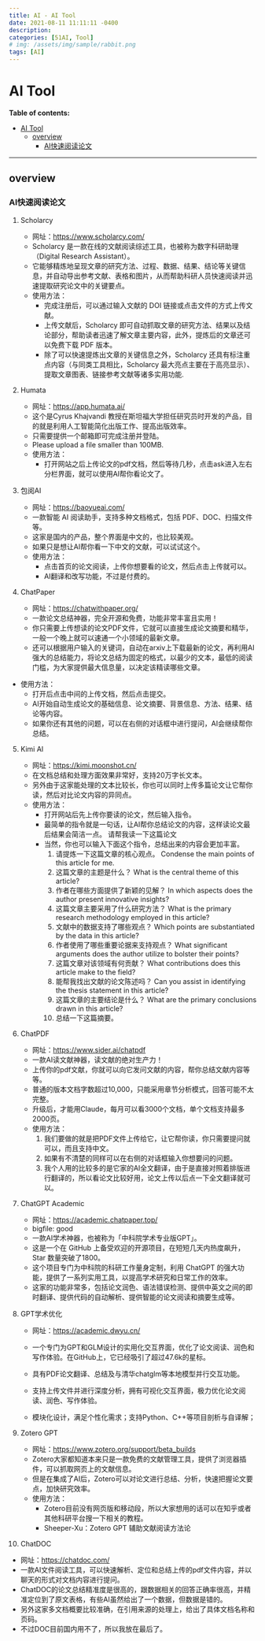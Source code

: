 ```yaml
---
title: AI - AI Tool
date: 2021-08-11 11:11:11 -0400
description:
categories: [51AI, Tool]
# img: /assets/img/sample/rabbit.png
tags: [AI]
---
```


# AI Tool

**Table of contents:**
- [AI Tool](#ai-tool)
  - [overview](#overview)
    - [AI快速阅读论文](#ai快速阅读论文)

---

## overview

### AI快速阅读论文

1. Scholarcy
   - 网址：https://www.scholarcy.com/
   - Scholarcy 是一款在线的文献阅读综述工具，也被称为数字科研助理（Digital Research Assistant）。
   - 它能够精炼地呈现文章的研究方法、过程、数据、结果、结论等关键信息，并自动导出参考文献、表格和图片，从而帮助科研人员快速阅读并迅速提取研究论文中的关键要点。
   - 使用方法：
     - 完成注册后，可以通过输入文献的 DOI 链接或点击文件的方式上传文献。
     - 上传文献后，Scholarcy 即可自动抓取文章的研究方法、结果以及结论部分，帮助读者迅速了解文章主要内容，此外，提炼后的文章还可以免费下载 PDF 版本。
     - 除了可以快速提炼出文章的关键信息之外，Scholarcy 还具有标注重点内容（与同类工具相比，Scholarcy 最大亮点主要在于高亮显示）、提取文章图表、链接参考文献等诸多实用功能.

2. Humata
   - 网址：https://app.humata.ai/
   - 这个是Cyrus Khajvandi 教授在斯坦福大学担任研究员时开发的产品，目的就是利用人工智能简化出版工作、提高出版效率。
   - 只需要提供一个邮箱即可完成注册并登陆。
   - Please upload a file smaller than 100MB.
   - 使用方法：
     - 打开网站之后上传论文的pdf文档，然后等待几秒，点击ask进入左右分栏界面，就可以使用AI帮你看论文了。

3. 包阅AI
   - 网址：https://baoyueai.com/
   - 一款智能 AI 阅读助手，支持多种文档格式，包括 PDF、DOC、扫描文件等。
   - 这家是国内的产品，整个界面是中文的，也比较美观。
   - 如果只是想让AI帮你看一下中文的文献，可以试试这个。
   - 使用方法：
     - 点击首页的论文阅读，上传你想要看的论文，然后点击上传就可以。
     - AI翻译和改写功能，不过是付费的。

4. ChatPaper
   - 网址：https://chatwithpaper.org/
   - 一款论文总结神器，完全开源和免费，功能非常丰富且实用！
   - 你只需要上传想读的论文PDF文件，它就可以直接生成论文摘要和精华，一般一个晚上就可以速通一个小领域的最新文章。
   - 还可以根据用户输入的关键词，自动在arxiv上下载最新的论文，再利用AI强大的总结能力，将论文总结为固定的格式，以最少的文本，最低的阅读门槛，为大家提供最大信息量，以决定该精读哪些文章。
- 使用方法：
  - 打开后点击中间的上传文档，然后点击提交。
  - AI开始自动生成论文的基础信息、论文摘要、背景信息、方法、结果、结论等内容。
  - 如果你还有其他的问题，可以在右侧的对话框中进行提问，AI会继续帮你总结。

5. Kimi AI
   - 网址：https://kimi.moonshot.cn/
   - 在文档总结和处理方面效果非常好，支持20万字长文本。
   - 另外由于这家能处理的文本比较长，你也可以同时上传多篇论文让它帮你读，然后对比论文内容的异同点。
   - 使用方法：
     - 打开网站后先上传你要读的论文，然后输入指令。
     - 最简单的指令就是一句话，让AI帮你总结论文的内容，这样读论文最后结果会简洁一点。
     请帮我读一下这篇论文
     - 当然，你也可以输入下面这个指令，总结出来的内容会更加丰富。
       1. 请提炼一下这篇文章的核心观点。 Condense the main points of this article for me.
       2. 这篇文章的主题是什么？ What is the central theme of this article?
       3. 作者在哪些方面提供了新颖的见解？ In which aspects does the author present innovative insights?
       4. 这篇文章主要采用了什么研究方法？ What is the primary research methodology employed in this article?
       5. 文献中的数据支持了哪些观点？ Which points are substantiated by the data in this article?
       6. 作者使用了哪些重要论据来支持观点？ What significant arguments does the author utilize to bolster their points?
       7. 这篇文章对该领域有何贡献？ What contributions does this article make to the field?
       8. 能帮我找出文献的论文陈述吗？ Can you assist in identifying the thesis statement in this article?
       9. 这篇文章的主要结论是什么？ What are the primary conclusions drawn in this article?
       10. 总结一下这篇摘要。

6. ChatPDF
   - 网址：https://www.sider.ai/chatpdf
   - 一款AI读文献神器，读文献的绝对生产力！
   - 上传你的pdf文献，你就可以向它发问文献的内容，帮你总结文献内容等等。
   - 普通的版本文档字数超过10,000，只能采用章节分析模式，回答可能不太完整。
   - 升级后，才能用Claude，每月可以看3000个文档，单个文档支持最多2000页。
   - 使用方法：
     1. 我们要做的就是把PDF文件上传给它，让它帮你读，你只需要提问就可以，而且支持中文。
     2. 如果有不清楚的同样可以在右侧的对话框输入你想要问的问题。
     3. 我个人用的比较多的是它家的AI全文翻译，由于是直接对照着排版进行翻译的，所以看论文比较好用，论文上传以后点一下全文翻译就可以。

7. ChatGPT Academic
   - 网址：https://academic.chatpaper.top/
   - bigfile: good
   - 一款AI学术神器，也被称为「中科院学术专业版GPT」。
   - 这是一个在 GitHub 上备受欢迎的开源项目，在短短几天内热度飙升，Star 数量突破了1800。
   - 这个项目专门为中科院的科研工作量身定制，利用 ChatGPT 的强大功能，提供了一系列实用工具，以提高学术研究和日常工作的效率。
   - 这家的功能非常多，包括论文润色、语法错误检测、提供中英文之间的即时翻译、提供代码的自动解析、提供智能的论文阅读和摘要生成等。

8. GPT学术优化
   - 网址：https://academic.dwyu.cn/
   - 一个专门为GPT和GLM设计的实用化交互界面，优化了论文阅读、润色和写作体验。在GitHub上，它已经吸引了超过47.6k的星标。

   - 具有PDF论文翻译、总结及与清华chatglm等本地模型并行交互功能。
   - 支持上传文件并进行深度分析，拥有可视化交互界面，极力优化论文阅读、润色、写作体验。
   - 模块化设计，满足个性化需求；支持Python、C++等项目剖析与自译解；

9. Zotero GPT
   - 网址：https://www.zotero.org/support/beta_builds
   - Zotero大家都知道本来只是一款免费的文献管理工具，提供了浏览器插件，可以抓取网页上的文献信息。
   - 但是在集成了AI后，Zotero可以对论文进行总结、分析，快速把握论文要点，加快研究效率。
   - 使用方法：
     - Zotero目前没有网页版和移动段，所以大家想用的话可以在知乎或者其他科研平台搜一下相关的教程。
     - Sheeper-Xu：Zotero GPT 辅助文献阅读方法论


10. ChatDOC
   - 网址：https://chatdoc.com/
   - 一款AI文件阅读工具，可以快速解析、定位和总结上传的pdf文件内容，并以聊天的形式对文档内容进行提问。
   - ChatDOC的论文总结精准度是很高的，跟数据相关的回答正确率很高，并精准定位到了原文表格，有些AI虽然给出了一个数据，但数据是错的。
   - 另外这家多文档概要比较准确，在引用来源的处理上，给出了具体文档名称和页码。
   - 不过DOC目前国内用不了，所以我放在最后了。
